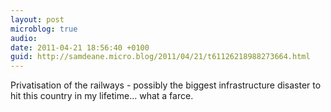 ```yaml
---
layout: post
microblog: true
audio: 
date: 2011-04-21 18:56:40 +0100
guid: http://samdeane.micro.blog/2011/04/21/t61126218988273664.html
---
```

Privatisation of the railways - possibly the biggest infrastructure disaster to hit this country in my lifetime... what a farce.
